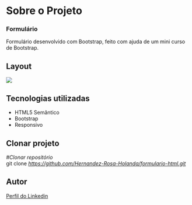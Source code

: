 <div>
  <h1>Sobre o Projeto</h1>

  <h3>Formulário</h3> 
  <p>
    Formulário desenvolvido com Bootstrap, feito com ajuda de um mini curso de Bootstrap.
  </p>
<h2>Layout</h2>
  <p>
    <img src="https://user-images.githubusercontent.com/82759865/139350446-cbbb5342-0744-46c6-96fb-515345aa0779.gif">
  </p>

<h2>Tecnologias utilizadas</h2>

<ul>
  <li>HTML5 Semântico
  <li>Bootstrap
  <li>Responsivo 
</ul>

<h2>Clonar projeto</h2>

<i>#Clonar repositório</i></br>
  git clone <i>https://github.com/Hernandez-Rosa-Holanda/formulario-html.git</i>

<h2>Autor</h2> 
<p>
<a href="https://www.linkedin.com/in/hernandez-rosa-de-holanda/">Perfil do Linkedin</a>
</p>
</div> 
